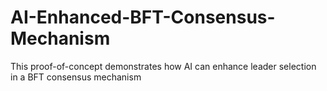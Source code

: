 # AI-Enhanced-BFT-Consensus-Mechanism
This proof-of-concept demonstrates how AI can enhance leader selection in a BFT consensus mechanism
